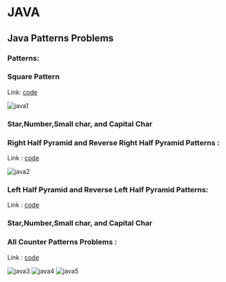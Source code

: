 # JAVA 

## Java Patterns Problems

### Patterns: 

### Square Pattern 
Link: [code](https://github.com/InfiniteCoderX/JAVA/blob/f124d44bd8a4b402fa72897d96ac7cfcebab52a1/JAVA/PatternsAllProblems/src/AllPatternsMethods/SquarePattern.java)

![java1](https://github.com/user-attachments/assets/4dba5300-79ab-438a-ba58-cc1b61f24f86)

### Star,Number,Small char, and Capital Char
### Right Half Pyramid and Reverse Right Half Pyramid Patterns :
Link : [code](https://github.com/InfiniteCoderX/JAVA/blob/e44d1d000480994213aae9efd1a3e73f944dcca8/JAVA/PatternsAllProblems/src/AllPatternsMethods/RightHalfPyramid.java)

![java2](https://github.com/user-attachments/assets/baa53fb5-851c-47dc-8bf6-a008f161cad3)

### Left Half Pyramid and Reverse Left Half Pyramid Patterns:
Link : [code](https://github.com/InfiniteCoderX/JAVA/blob/e44d1d000480994213aae9efd1a3e73f944dcca8/JAVA/PatternsAllProblems/src/AllPatternsMethods/LeftHalfPyramid.java)

### Star,Number,Small char, and Capital Char
### All Counter Patterns Problems :
Link : [code](https://github.com/InfiniteCoderX/JAVA/blob/e44d1d000480994213aae9efd1a3e73f944dcca8/JAVA/PatternsAllProblems/src/AllPatternsMethods/CounterPatterns.java)

![java3](https://github.com/user-attachments/assets/16134fbf-7cce-45d5-8fa1-2f5166afb5be)
![java4](https://github.com/user-attachments/assets/59273e5d-f46b-4951-95f6-a834c965d537)
![java5](https://github.com/user-attachments/assets/2660c2f9-c2b0-450d-8519-d4df89208539)
